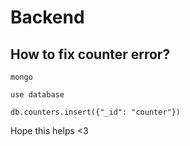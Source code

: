 # Backend

## How to fix counter error?
```
mongo

use database

db.counters.insert({"_id": "counter"})
```

Hope this helps <3
